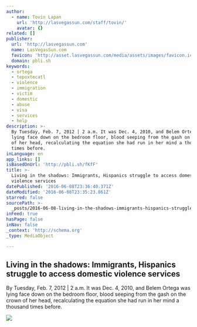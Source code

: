 ```yaml
---
author:
  - name: Tovin Lapan
    url: 'http://lasvegassun.com/staff/tovin/'
    avatar: {}
related: []
publisher:
  url: 'http://lasvegassun.com'
  name: LasVegasSun.com
  favicon: 'http://asset.lasvegassun.com/media/assets/images/favicon.ico'
  domain: pbli.sh
keywords:
  - ortega
  - tepoxtecatl
  - violence
  - immigration
  - victim
  - domestic
  - abuse
  - visa
  - services
  - help
description: >-
  By Tuesday, Feb. 7, 2012 | 2 a.m. It was Dec. 4, 2010, and Belem Ortega was
  lying face down on the bedroom floor, blood seeping from the gash on the crown
  of her head, recalculating the equation she had run in her mind a thousand
  times before.
inLanguage: en
app_links: []
isBasedOnUrl: 'http://pbli.sh/fKfF'
title: >-
  Living in the shadows: Immigrants, Hispanics struggle to access domestic
  violence services
datePublished: '2016-06-08T23:36:40.371Z'
dateModified: '2016-06-08T23:35:23.861Z'
starred: false
sourcePath: >-
  _posts/2016-06-08-living-in-the-shadows-immigrants-hispanics-struggle-to-acc.md
inFeed: true
hasPage: false
inNav: false
_context: 'http://schema.org'
_type: MediaObject

---
```

<article style=""><h1>Living in the shadows: Immigrants, Hispanics struggle to access domestic violence services</h1><p>By Tuesday, Feb. 7, 2012 | 2 a.m. It was Dec. 4, 2010, and Belem Ortega was lying face down on the bedroom floor, blood seeping from the gash on the crown of her head, recalculating the equation she had run in her mind a thousand times before.</p><img src="http://photos.lasvegassun.com/media/img/photos/2012/01/24/0207dom01_t600.JPG?42b0fb247f69dabe2ae440581a34634cbc5420f3" /></article>